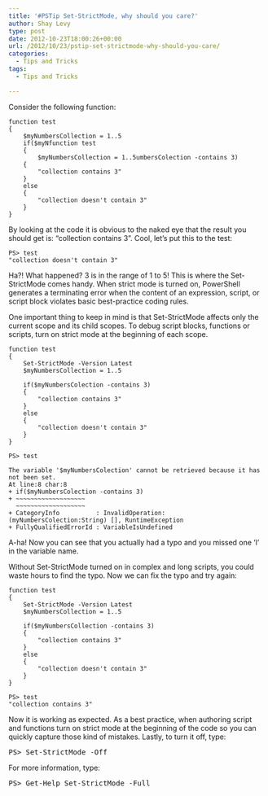 ```yaml
---
title: '#PSTip Set-StrictMode, why should you care?'
author: Shay Levy
type: post
date: 2012-10-23T18:00:26+00:00
url: /2012/10/23/pstip-set-strictmode-why-should-you-care/
categories:
  - Tips and Tricks
tags:
  - Tips and Tricks

---
```

Consider the following function:


    function test
    {
        $myNumbersCollection = 1..5
        if($myNfunction test
        {
            $myNumbersCollection = 1..5umbersColection -contains 3)
        {
            "collection contains 3"
        }
        else
        {
            "collection doesn't contain 3"
        }
    }
By looking at the code it is obvious to the naked eye that the result you should get is: &#8220;collection contains 3&#8221;. Cool, let&#8217;s put this to the test:

```
PS> test
"collection doesn't contain 3"
```

Ha?! What happened? 3 is in the range of 1 to 5! This is where the Set-StrictMode comes handy. When strict mode is turned on, PowerShell generates a terminating error when the content of an expression, script, or script block violates basic best-practice coding rules.

One important thing to keep in mind is that Set-StrictMode affects only the current scope and its child scopes. To debug script blocks, functions or scripts, turn on strict mode at the beginning of each scope.


    function test
    {
        Set-StrictMode -Version Latest
        $myNumbersCollection = 1..5
    
        if($myNumbersColection -contains 3)
        {
            "collection contains 3"
        }
        else
        {
            "collection doesn't contain 3"
        }
    }
    
    PS> test
    
    The variable '$myNumbersColection' cannot be retrieved because it has not been set.
    At line:8 char:8
    + if($myNumbersColection -contains 3)
    + ~~~~~~~~~~~~~~~~~~~
      ~~~~~~~~~~~~~~~~~~~
    + CategoryInfo          : InvalidOperation: (myNumbersColection:String) [], RuntimeException
    + FullyQualifiedErrorId : VariableIsUndefined
A-ha! Now you can see that you actually had a typo and you missed one &#8216;l&#8217; in the variable name.

Without Set-StrictMode turned on in complex and long scripts, you could waste hours to find the typo. Now we can fix the typo and try again:




    function test
    {
        Set-StrictMode -Version Latest
        $myNumbersCollection = 1..5
    
        if($myNumbersCollection -contains 3)
        {
            "collection contains 3"
        }
        else
        {
            "collection doesn't contain 3"
        }
    }
    
    PS> test
    "collection contains 3"
Now it is working as expected. As a best practice, when authoring script and functions turn on strict mode at the beginning of the code so you can quickly capture those kind of mistakes. Lastly, to turn it off, type:

<pre class="brush: powershell; title: ; notranslate" title="">PS&gt; Set-StrictMode -Off
</pre>

For more information, type:

<pre class="brush: powershell; title: ; notranslate" title="">PS&gt; Get-Help Set-StrictMode -Full
</pre>